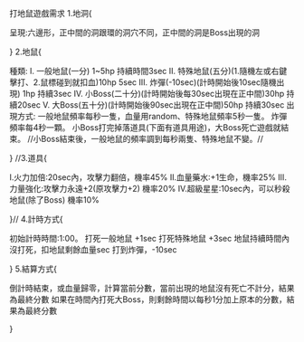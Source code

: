 打地鼠遊戲需求
1.地洞{

  呈現:六邊形，正中間的洞跟環的洞穴不同，正中間的洞是Boss出現的洞
  
}
2.地鼠{

  種類:
      I.    一般地鼠(一分) 1~5hp 持續時間3sec
      II.   特殊地鼠(五分)(1.隨機左或右鍵擊打、2.鼠標碰到就扣血)10hp 5sec
      III.  炸彈(-10sec)(計時開始後10sec隨機出現) 1hp 持續3sec
      IV.   小Boss(二十分)(計時開始後每30sec出現在正中間)30hp 持續20sec
      V.    大Boss(五十分)(計時開始後90sec出現在正中間)50hp 持續30sec
  出現方式:
    一般地鼠頻率每秒一隻，血量用random、特殊地鼠頻率5秒一隻。
    炸彈頻率每4秒一顆。
    小Boss打完掉落道具(下面有道具用途)，大Boss死亡遊戲就結束。
    //小Boss結束後，一般地鼠的頻率調到每秒兩隻、特殊地鼠不變。//
  
}
//3.道具{

  I.火力加倍:20sec內，攻擊力翻倍，機率45%
  II.血量藥水:+1生命，機率25%
  III.力量強化:攻擊力永遠+2(原攻擊力+2) 機率20%
  IV.超級星星:10sec內，可以秒殺地鼠(除了Boss) 機率10%
  
}//
4.計時方式{

  初始計時時間:1:00。
  打死一般地鼠 +1sec 打死特殊地鼠 +3sec
  地鼠持續時間內沒打死，扣地鼠剩餘血量sec
  打到炸彈，-10sec
  
}
5.結算方式{

  倒計時結束，或血量歸零，計算當前分數，當前出現的地鼠沒有死亡不計分，結果為最終分數
  如果在時間內打死大Boss，則剩餘時間以每秒1分加上原本的分數，結果為最終分數
  
}
